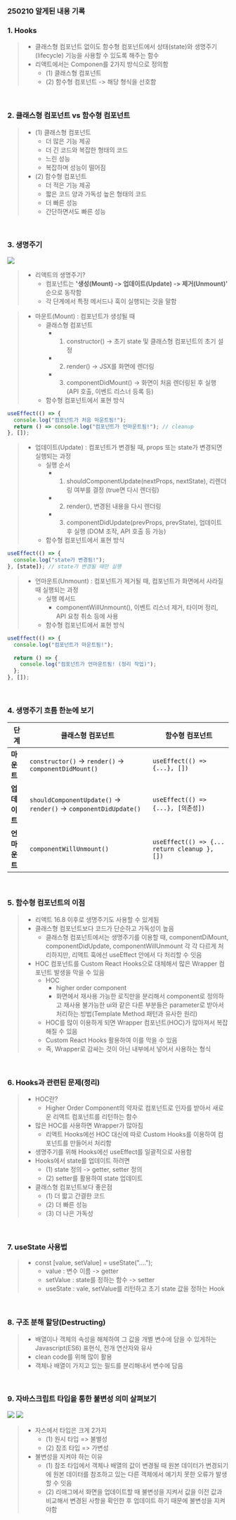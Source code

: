 ### 250210 알게된 내용 기록

### 1. Hooks

> - 클래스형 컴포넌트 없이도 함수형 컴포넌트에서 상태(state)와 생명주기(lifecycle) 기능을 사용할 수 있도록 해주는 함수
> - 리액트에서는 Componen를 2가지 방식으로 정의함
>   - (1) 클래스형 컴포넌트
>   - (2) 함수형 컴포넌트 -> 해당 형식을 선호함 

<br>

### 2. 클래스형 컴포넌트 vs 함수형 컴포넌트 
> - (1) 클래스형 컴포넌트 
>   - 더 많은 기능 제공
>   - 더 긴 코드와 복잡한 형태의 코드
>   - 느린 성능 
>   - 복잡하며 성능이 떨어짐
> - (2) 함수형 컴포넌트 
>   - 더 적은 기능 제공
>   - 짧은 코드 양과 가독성 높은 형태의 코드
>   - 더 빠른 성능 
>   - 간단하면서도 빠른 성능 

<br>

### 3. 생명주기 

<img src='./image/리액트 생명주기.png'>

> - 리액트의 생명주기? 
>   - 컴포넌트는 <strong>'생성(Mount) -> 업데이트(Update) -> 제거(Unmount)' </strong> 순으로 동작함
>   - 각 단계에서 특정 메서드나 훅이 실행되는 것을 말함 

> - 마운트(Mount) : 컴포넌트가 생성될 때
>   - 클래스형 컴포넌트 
>       - 1. constructor() → 초기 state 및 클래스형 컴포넌트의 초기 설정
>       - 2. render() → JSX를 화면에 렌더링
>       - 3. componentDidMount() → 화면이 처음 렌더링된 후 실행 (API 호출, 이벤트 리스너 등록 등)
>   - 함수형 컴포넌트에서 표현 방식 

```javascript
useEffect(() => {
  console.log("컴포넌트가 처음 마운트됨!");
  return () => console.log("컴포넌트가 언마운트됨!"); // cleanup
}, []);
```

> - 업데이트(Update) : 컴포넌트가 변경될 때, props 또는 state가 변경되면 실행되는 과정
>   - 실행 순서 
>       - 1. shouldComponentUpdate(nextProps, nextState), 리렌더링 여부를 결정 (true면 다시 렌더링)
>       - 2. render(), 변경된 내용을 다시 렌더링
>       - 3. componentDidUpdate(prevProps, prevState), 업데이트 후 실행 (DOM 조작, API 호출 등 가능)
>   - 함수형 컴포넌트에서 표현 방식 
```javascript 
useEffect(() => {
  console.log("state가 변경됨!");
}, [state]); // state가 변경될 때만 실행
```

> - 언마운트(Unmount) : 컴포넌트가 제거될 때, 컴포넌트가 화면에서 사라질 때 실행되는 과정
>   - 실행 메서드
>       - componentWillUnmount(), 이벤트 리스너 제거, 타이머 정리, API 요청 취소 등에 사용
>   - 함수형 컴포넌트에서 표현 방식 
```javascript 
useEffect(() => {
  console.log("컴포넌트가 마운트됨!");
  
  return () => {
    console.log("컴포넌트가 언마운트됨! (정리 작업)");
  };
}, []);
```

<br>

### 4. 생명주기 흐름 한눈에 보기

| 단계       | 클래스형 컴포넌트 | 함수형 컴포넌트 |
|-----------|------------------|----------------|
| **마운트** | `constructor()` → `render()` → `componentDidMount()` | `useEffect(() => {...}, [])` |
| **업데이트** | `shouldComponentUpdate()` → `render()` → `componentDidUpdate()` | `useEffect(() => {...}, [의존성])` |
| **언마운트** | `componentWillUnmount()` | `useEffect(() => {... return cleanup }, [])` |


<br>

### 5. 함수형 컴포넌트의 이점
> - 리액트 16.8 이후로 생명주기도 사용할 수 있게됨
> - 클래스형 컴포넌트보다 코드가 단순하고 가독성이 높음
>   - 클래스형 컴포넌트에서는 생명주기를 이용할 때, componentDiMount, componentDidUpdate, componentWillUnmount 각 각 다르게 처리하지만, 리액트 훅에선 useEffect 안에서 다 처리할 수 잇음
> - HOC 컴포넌트를 Custom React Hooks으로 대체해서 많은 Wrapper 컴포넌트 발생을 막을 수 있음 
>   - HOC 
>       - higher order component
>       - 화면에서 재사용 가능한 로직만을 분리해서 component로 정의하고 재사용 불가능한 ui와 같은 다른 부분들은 parameter로 받아서 처리하는 방법(Template Method 패턴과 유사한 원리)
>   - HOC를 많이 이용하게 되면 Wrapper 컴포넌트(HOC)가 많아져서 복잡해질 수 있음
>   - Custom React Hooks 활용하여 이를 막을 수 있음
>   - 즉, Wrapper로 감싸는 것이 아닌 내부에서 넣어서 사용하는 형식 

<br>

### 6. Hooks과 관련된 문제(정리)
> - HOC란?
>   - Higher Order Component의 약자로 컴포넌트로 인자를 받아서 새로운 리액트 컴포넌트를 리턴하는 함수
> - 많은 HOC를 사용하면 Wrapper가 많아짐
>   - 리액트 Hooks에선 HOC 대신에 따로 Custom Hooks를 이용하여 컴포넌트를 만들어서 처리함 
> - 생명주기를 위해 Hooks에선 useEffect를 일괄적으로 사용함 
> - Hooks에서 state를 업데이트 하려면
>   - (1) state 정의 -> getter, setter 정의 
>   - (2) setter를 활용하여 state 업데이트 
> - 클래스형 컴포넌트보다 좋은점
>   - (1) 더 짧고 간결한 코드 
>   - (2) 더 빠른 성능
>   - (3) 더 나은 가독성 

<br>

### 7. useState 사용법
> - const [value, setValue] = useState("....");
>   - value : 변수 이름 -> getter
>   - setValue : state를 정하는 함수 -> setter 
>   - useState : vale, setValue를 리턴하고 초기 state 값을 정하는 Hook

<br>

### 8. 구조 분해 할당(Destructing)
> - 배열이나 객체의 속성을 해체하여 그 값을 개별 변수에 담을 수 있게하는 Javascript(ES6) 표현식, 전개 연산자와 유사
> - clean code를 위해 많이 활용
> - 객체나 배열이 가지고 있는 필드를 분리해내서 변수에 담음 

<br>

### 9. 자바스크립트 타입을 통한 불변성 의미 살펴보기 

<img src='./image/자바스크립트 메모리.png'>
<img src='./image/자바스크립트 원시타입과 참조타입 비교.png'>

> - 자스에서 타입은 크게 2가지 
>   - (1) 원시 타입 => 불별성
>   - (2) 참조 타입 => 가변성 
> - 불변성을 지켜야 하는 이유
>   - (1) 참조 타입에서 객체나 배열의 값이 변경될 때 원본 데이터가 변경되기에 원본 데이터를 참조하고 있는 다른 객체에서 예기치 못한 오류가 발생할 수 잇음
>   - (2) 리애그에서 화면을 업데이트할 때 불변성을 지켜서 값을 이전 값과 비교해서 변경된 사항을 확인한 후 업데이트 하기 때문에 불변성을 지켜야함  




